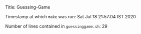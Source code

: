 Title: Guessing-Game     


Timestamp at which `make` was run: Sat Jul 18 21:57:04 IST 2020  

Number of lines contained in `guessinggame.sh`: 29  
